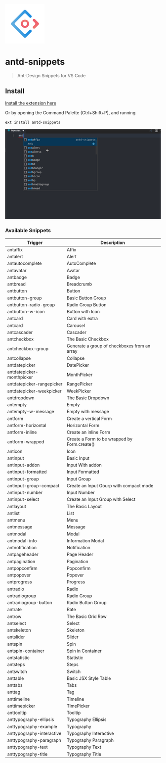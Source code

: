[![Ant Design](images/icon.png)](https://ant.design/)

# antd-snippets

> Ant-Design Snippets for VS Code

## Install

[Install the extension here](https://marketplace.visualstudio.com/items?itemName=bang.antd-snippets)

Or by opening the Command Palette (Ctrl+Shift+P), and running

```sh
ext install antd-snippets
```

[![Ant Design](images/preview.gif)](###)


### Available Snippets

Trigger | Description
--- | ---
antaffix | Affix
antalert | Alert
antautocomplete | AutoComplete
antavatar | Avatar
antbadge | Badge
antbread | Breadcrumb
antbutton | Button
antbutton-group | Basic Button Group
antbutton-radio-group | Radio Group Button
antbutton-w-icon | Button with Icon
antcard | Card with extra
antcard | Carousel
antcascader | Cascader
antcheckbox | The Basic Checkbox
antcheckbox-group | Generate a group of checkboxes from an array
antcollapse | Collapse
antdatepicker | DatePicker
antdatepicker-monthpicker | MonthPicker
antdatepicker-rangepicker | RangePicker
antdatepicker-weekpicker | WeekPicker
antdropdown | The Basic Dropdown
antempty | Empty
antempty-w-message | Empty with message
antform | Create a vertical Form
antform-horizontal | Horizontal Form
antform-inline | Create an inline Form
antform-wrapped | Create a Form to be wrapped by Form.create()
anticon | Icon
antinput | Basic Input
antinput-addon | Input With addon
antinput-formatted | Input Formatted
antinput-group | Input Group
antinput-group-compact | Create an Input Gourp with compact mode
antinput-number | Input Number
antinput-select | Create an Input Group with Select
antlayout | The Basic Layout
antlist | List
antmenu | Menu
antmessage | Message
antmodal | Modal
antmodal-info | Information Modal
antnotification | Notification
antpageheader | Page Header
antpagination | Pagination
antpopconfirm | Popconfirm
antpopover | Popover
antprogress | Progress
antradio | Radio
antradiogroup | Radio Group
antradiogroup-button | Radio Button Group
antrate | Rate
antrow | The Basic Grid Row
antselect | Select
antskeleton | Skeleton
antslider | Slider
antspin | Spin
antspin-container | Spin in Container
antstatistic | Statistic
antsteps | Steps
antswitch | Switch
anttable | Basic JSX Style Table
anttabs | Tabs
anttag | Tag
anttimeline | Timeline
anttimepicker | TimePicker
anttooltip | Tooltip
anttypography-ellipsis | Typography Ellipsis
anttypography-example | Typography
anttypography-interactive | Typography Interactive
anttypography-paragraph | Typography Paragraph
anttypography-text | Typography Text
anttypography-title | Typography Title


